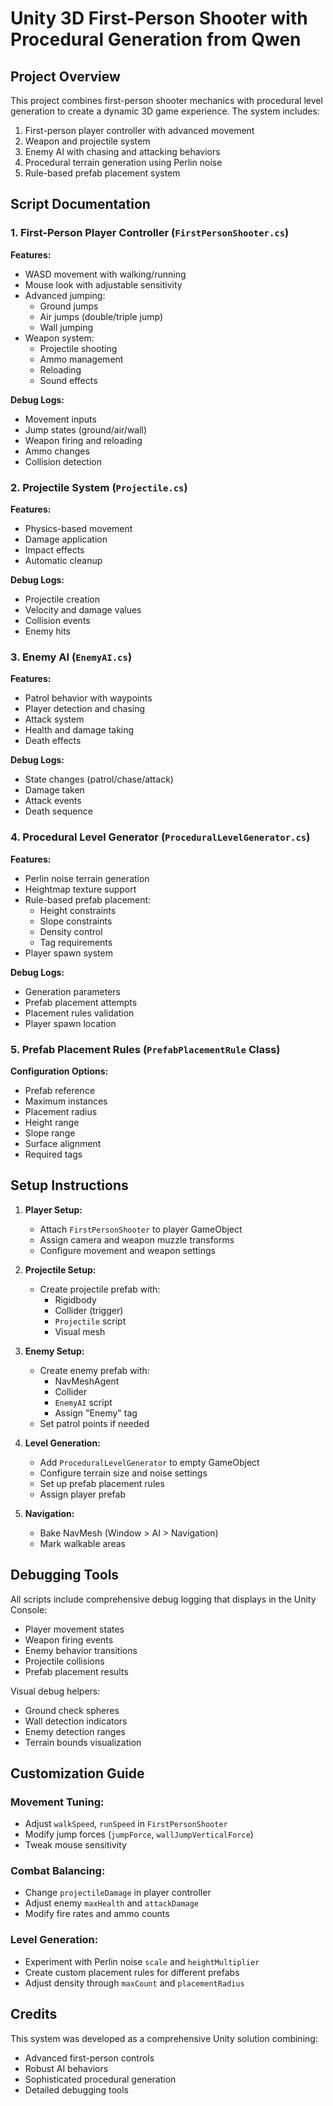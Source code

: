 # Unity 3D First-Person Shooter with Procedural Generation from Qwen 

## Project Overview

This project combines first-person shooter mechanics with procedural level generation to create a dynamic 3D game experience. The system includes:

1. First-person player controller with advanced movement
2. Weapon and projectile system
3. Enemy AI with chasing and attacking behaviors
4. Procedural terrain generation using Perlin noise
5. Rule-based prefab placement system

## Script Documentation

### 1. First-Person Player Controller (`FirstPersonShooter.cs`)

**Features:**
- WASD movement with walking/running
- Mouse look with adjustable sensitivity
- Advanced jumping:
  - Ground jumps
  - Air jumps (double/triple jump)
  - Wall jumping
- Weapon system:
  - Projectile shooting
  - Ammo management
  - Reloading
  - Sound effects

**Debug Logs:**
- Movement inputs
- Jump states (ground/air/wall)
- Weapon firing and reloading
- Ammo changes
- Collision detection

### 2. Projectile System (`Projectile.cs`)

**Features:**
- Physics-based movement
- Damage application
- Impact effects
- Automatic cleanup

**Debug Logs:**
- Projectile creation
- Velocity and damage values
- Collision events
- Enemy hits

### 3. Enemy AI (`EnemyAI.cs`)

**Features:**
- Patrol behavior with waypoints
- Player detection and chasing
- Attack system
- Health and damage taking
- Death effects

**Debug Logs:**
- State changes (patrol/chase/attack)
- Damage taken
- Attack events
- Death sequence

### 4. Procedural Level Generator (`ProceduralLevelGenerator.cs`)

**Features:**
- Perlin noise terrain generation
- Heightmap texture support
- Rule-based prefab placement:
  - Height constraints
  - Slope constraints
  - Density control
  - Tag requirements
- Player spawn system

**Debug Logs:**
- Generation parameters
- Prefab placement attempts
- Placement rules validation
- Player spawn location

### 5. Prefab Placement Rules (`PrefabPlacementRule` Class)

**Configuration Options:**
- Prefab reference
- Maximum instances
- Placement radius
- Height range
- Slope range
- Surface alignment
- Required tags

## Setup Instructions

1. **Player Setup:**
   - Attach `FirstPersonShooter` to player GameObject
   - Assign camera and weapon muzzle transforms
   - Configure movement and weapon settings

2. **Projectile Setup:**
   - Create projectile prefab with:
     - Rigidbody
     - Collider (trigger)
     - `Projectile` script
     - Visual mesh

3. **Enemy Setup:**
   - Create enemy prefab with:
     - NavMeshAgent
     - Collider
     - `EnemyAI` script
     - Assign "Enemy" tag
   - Set patrol points if needed

4. **Level Generation:**
   - Add `ProceduralLevelGenerator` to empty GameObject
   - Configure terrain size and noise settings
   - Set up prefab placement rules
   - Assign player prefab

5. **Navigation:**
   - Bake NavMesh (Window > AI > Navigation)
   - Mark walkable areas

## Debugging Tools

All scripts include comprehensive debug logging that displays in the Unity Console:

- Player movement states
- Weapon firing events
- Enemy behavior transitions
- Projectile collisions
- Prefab placement results

Visual debug helpers:
- Ground check spheres
- Wall detection indicators
- Enemy detection ranges
- Terrain bounds visualization

## Customization Guide

### Movement Tuning:
- Adjust `walkSpeed`, `runSpeed` in `FirstPersonShooter`
- Modify jump forces (`jumpForce`, `wallJumpVerticalForce`)
- Tweak mouse sensitivity

### Combat Balancing:
- Change `projectileDamage` in player controller
- Adjust enemy `maxHealth` and `attackDamage`
- Modify fire rates and ammo counts

### Level Generation:
- Experiment with Perlin noise `scale` and `heightMultiplier`
- Create custom placement rules for different prefabs
- Adjust density through `maxCount` and `placementRadius`

## Credits

This system was developed as a comprehensive Unity solution combining:
- Advanced first-person controls
- Robust AI behaviors
- Sophisticated procedural generation
- Detailed debugging tools

